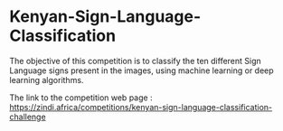 # Kenyan-Sign-Language-Classification
The objective of this competition is to classify the ten different Sign Language signs present in the images, using machine learning or deep learning algorithms.

The link to the competition web page : https://zindi.africa/competitions/kenyan-sign-language-classification-challenge
